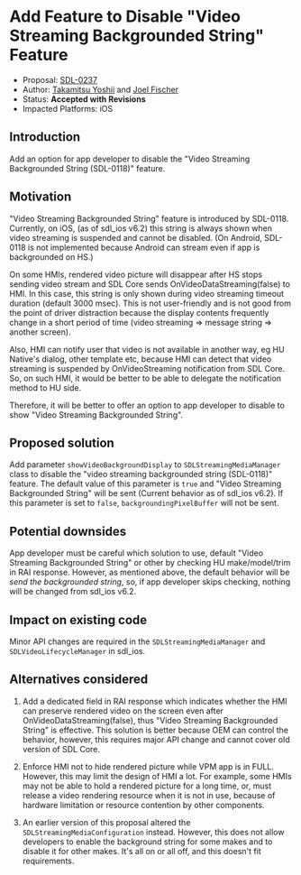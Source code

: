 # Add Feature to Disable "Video Streaming Backgrounded String" Feature

* Proposal: [SDL-0237](0237-add-feature-to-disable-video-streaming-backgrounded-string-feature.md)
* Author: [Takamitsu Yoshii](https://github.com/t-yoshii) and [Joel Fischer](https://www.github.com/joeljfischer)
* Status: **Accepted with Revisions**
* Impacted Platforms: iOS

## Introduction
Add an option for app developer to disable the "Video Streaming Backgrounded String (SDL-0118)" feature.

## Motivation
"Video Streaming Backgrounded String" feature is introduced by SDL-0118. Currently, on iOS, (as of sdl_ios v6.2) this string is always shown when video streaming is suspended and cannot be disabled. (On Android, SDL-0118 is not implemented because Android can stream even if app is backgrounded on HS.)

On some HMIs, rendered video picture will disappear after HS stops sending video stream and SDL Core sends OnVideoDataStreaming(false) to HMI. In this case, this string is only shown during video streaming timeout duration (default 3000 msec). This is not user-friendly and is not good from the point of driver distraction because the display contents frequently change in a short period of time (video streaming => message string => another screen).

Also, HMI can notify user that video is not available in another way, eg HU Native's dialog, other template etc, because HMI can detect that video streaming is suspended by OnVideoStreaming notification from SDL Core. So, on such HMI, it would be better to be able to delegate the notification method to HU side.

Therefore, it will be better to offer an option to app developer to disable to show "Video Streaming Backgrounded String".


## Proposed solution
Add parameter `showVideoBackgroundDisplay` to `SDLStreamingMediaManager` class to disable the "video streaming backgrounded string (SDL-0118)" feature. The default value of this parameter is `true` and "Video Streaming Backgrounded String" will be sent (Current behavior as of sdl_ios v6.2). If this parameter is set to `false`, `backgroundingPixelBuffer` will not be sent.


## Potential downsides

App developer must be careful which solution to use, default "Video Streaming Backgrounded String" or other by checking HU make/model/trim in RAI response. However, as mentioned above, the default behavior will be *send the backgrounded string*, so, if app developer skips checking, nothing will be changed from sdl_ios v6.2.


## Impact on existing code

Minor API changes are required in the `SDLStreamingMediaManager` and `SDLVideoLifecycleManager` in sdl_ios.

## Alternatives considered

1. Add a dedicated field in RAI response which indicates whether the HMI can preserve rendered video on the screen even after OnVideoDataStreaming(false), thus "Video Streaming Backgrounded String" is effective. This solution is better because OEM can control the behavior, however, this requires major API change and cannot cover old version of SDL Core.

2. Enforce HMI not to hide rendered picture while VPM app is in FULL. However, this may limit the design of HMI a lot. For example, some HMIs may not be able to hold a rendered picture for a long time, or, must release a video rendering resource when it is not in use, because of hardware limitation or resource contention by other components.

3. An earlier version of this proposal altered the `SDLStreamingMediaConfiguration` instead. However, this does not allow developers to enable the background string for some makes and to disable it for other makes. It's all on or all off, and this doesn't fit requirements.
